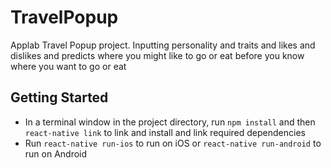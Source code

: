 # TravelPopup
Applab Travel Popup project. Inputting personality and traits and likes and dislikes and predicts where you might like to go or eat before you know where you want to go or eat

## Getting Started
* In a terminal window in the project directory, run `npm install` and then `react-native link` to link and install and link required dependencies
* Run `react-native run-ios` to run on iOS or `react-native run-android` to run on Android

